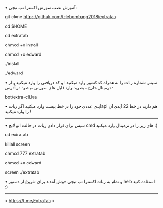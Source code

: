 • آموزش نصب سورس اکسترا تب تبچی:

git clone https://github.com/telebombang2018/extratab

cd $HOME

cd extratab

chmod +x install

chmod +x edward

./install

./edward

• سپس شماره ربات را به همراه کد کشور وارد میکنید ! و کد دریافتی را وارد میکنید و از ترمینال خارج میشوید وارد فایل های سورس میشود در آدرس :

bot/extra-cli.lua

• آیدی عددی خود را در خط بیست وارد میکنید
اگر رباتapi هم دارید در خط 22 آیدی آن را وارد میکنید !

---------------------------------------------------------------------------------------------------------------

• سپس برای قرار دادن ربات در حالت اتو لانچ cmd های زیر را در ترمینال وارد میکنید :)

cd extratab

killall screen

chmod 777 extratab

chmod +x edward

screen ./extratab

• و تمام به ربات اکسترا تب تبچی خوش آمدید برای شروع از دستور help استفاده کنید :)

--------------------------------------------------------------------------------------------------
• https://t.me/ExtraTab •
